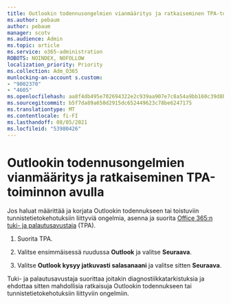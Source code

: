 ```yaml
---
title: Outlookin todennusongelmien vianmääritys ja ratkaiseminen TPA-toiminnon avulla
ms.author: pebaum
author: pebaum
manager: scotv
ms.audience: Admin
ms.topic: article
ms.service: o365-administration
ROBOTS: NOINDEX, NOFOLLOW
localization_priority: Priority
ms.collection: Adm_O365
munlocking-an-account s.custom:
- "9002370"
- "4605"
ms.openlocfilehash: aa8f4db495e702694322e2c939aa907e7c8a54a9bb160c39d8bd5f49a32bcb01
ms.sourcegitcommit: b5f7da89a650d2915dc652449623c78be6247175
ms.translationtype: MT
ms.contentlocale: fi-FI
ms.lasthandoff: 08/05/2021
ms.locfileid: "53980426"
---
```

# <a name="use-sara-to-diagnose-and-resolve-outlook-authentication-issues"></a>Outlookin todennusongelmien vianmääritys ja ratkaiseminen TPA-toiminnon avulla

Jos haluat määrittää ja korjata Outlookin todennukseen tai toistuviin tunnistetietokehotuksiin liittyviä ongelmia, asenna ja suorita [Office 365:n tuki- ja palautusavustaja](https://diagnostics.office.com/#/) (TPA).

1. Suorita TPA.

2. Valitse ensimmäisessä ruudussa **Outlook** ja valitse **Seuraava**.

3. Valitse **Outlook kysyy jatkuvasti salasanaani** ja valitse sitten **Seuraava**.

Tuki- ja palautusavustaja suorittaa joitakin diagnostiikkatarkistuksia ja ehdottaa sitten mahdollisia ratkaisuja Outlookin todennukseen tai tunnistetietokehotuksiin liittyviin ongelmiin.
